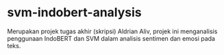 # svm-indobert-analysis
Merupakan projek tugas akhir (skripsi) Aldrian Aliv, projek ini menganalisis penggunaan IndoBERT dan SVM dalam analisis sentimen dan emosi pada teks.
